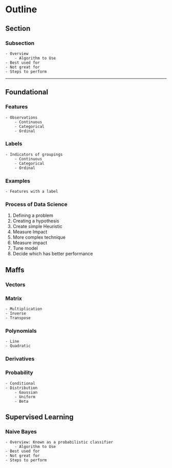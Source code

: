 # Outline
## Section
### Subsection 
    - Overview
        - Algorithm to Use
    - Best used for
    - Not great for
    - Steps to perform
---
## Foundational
### Features
    - Observations
        - Continuous
        - Categorical
        - Ordinal
### Labels
    - Indicators of groupings
        - Continuous
        - Categorical
        - Ordinal
### Examples
    - Features with a label
### Process of Data Science
1. Defining a problem
2. Creating a hypothesis
3. Create simple Heuristic
4. Measure Impact
5. More complex technique
6. Measure impact
7. Tune model
8. Decide which has better performance

## Maffs
### Vectors
### Matrix
    - Multiplication
    - Inverse
    - Transpose
### Polynomials
    - Line 
    - Quadratic
### Derivatives
### Probability
    - Conditional
    - Distribution 
        - Gaussian 
        - Uniform
        - Beta
## Supervised Learning
### Naive Bayes
    - Overview: Known as a probabilistic classifier
        - Algorithm to Use
    - Best used for
    - Not great for
    - Steps to perform

